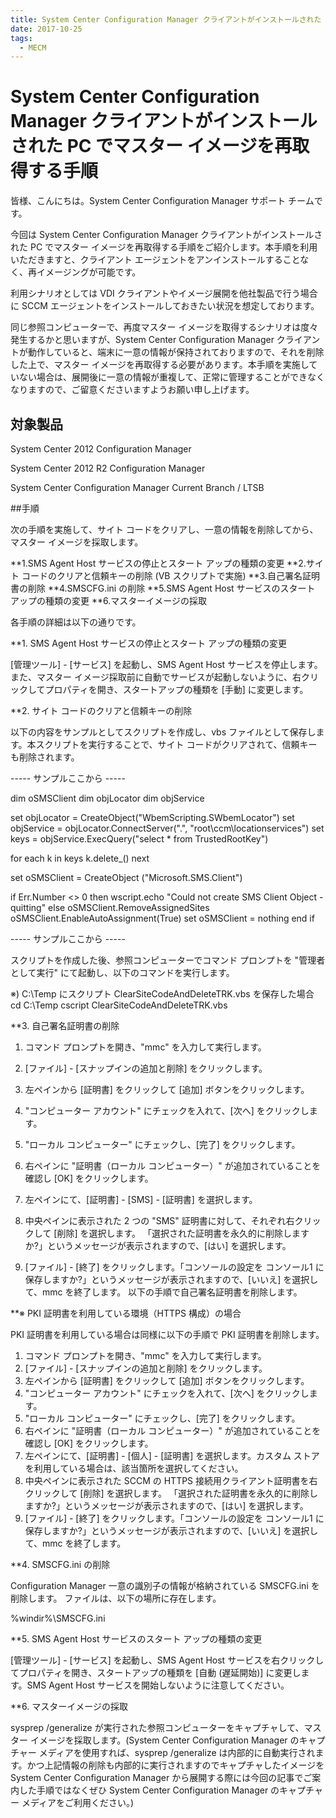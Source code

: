 ```yaml
---
title: System Center Configuration Manager クライアントがインストールされた PC でマスター イメージを再取得する手順
date: 2017-10-25
tags:
  - MECM
---
```


# System Center Configuration Manager クライアントがインストールされた PC でマスター イメージを再取得する手順

皆様、こんにちは。System Center Configuration Manager サポート チームです。

今回は System Center Configuration Manager クライアントがインストールされた PC でマスター イメージを再取得する手順をご紹介します。本手順を利用いただきますと、クライアント エージェントをアンインストールすることなく、再イメージングが可能です。

利用シナリオとしては VDI クライアントやイメージ展開を他社製品で行う場合に SCCM エージェントをインストールしておきたい状況を想定しております。

同じ参照コンピューターで、再度マスター イメージを取得するシナリオは度々発生するかと思いますが、System Center Configuration Manager クライアントが動作していると、端末に一意の情報が保持されておりますので、それを削除した上で、マスター イメージを再取得する必要があります。本手順を実施していない場合は、展開後に一意の情報が重複して、正常に管理することができなくなりますので、ご留意くださいますようお願い申し上げます。


## 対象製品

System Center 2012 Configuration Manager

System Center 2012 R2 Configuration Manager

System Center Configuration Manager Current Branch / LTSB

##手順

次の手順を実施して、サイト コードをクリアし、一意の情報を削除してから、マスター イメージを採取します。

**1.SMS Agent Host サービスの停止とスタート アップの種類の変更
**2.サイト コードのクリアと信頼キーの削除 (VB スクリプトで実施)
**3.自己署名証明書の削除
**4.SMSCFG.ini の削除
**5.SMS Agent Host サービスのスタート アップの種類の変更
**6.マスターイメージの採取

各手順の詳細は以下の通りです。


**1. SMS Agent Host サービスの停止とスタート アップの種類の変更

[管理ツール] - [サービス] を起動し、SMS Agent Host サービスを停止します。また、マスター イメージ採取前に自動でサービスが起動しないように、右クリックしてプロパティを開き、スタートアップの種類を [手動] に変更します。



**2. サイト コードのクリアと信頼キーの削除

以下の内容をサンプルとしてスクリプトを作成し、vbs ファイルとして保存します。本スクリプトを実行することで、サイト コードがクリアされて、信頼キーも削除されます。

----- サンプルここから -----

dim oSMSClient
dim objLocator
dim objService

set objLocator = CreateObject("WbemScripting.SWbemLocator")
set objService = objLocator.ConnectServer(".", "root\ccm\locationservices")
set keys = objService.ExecQuery("select * from TrustedRootKey")

for each k in keys
k.delete_()
next

set oSMSClient = CreateObject ("Microsoft.SMS.Client")

if Err.Number <> 0 then
wscript.echo "Could not create SMS Client Object - quitting"
else
oSMSClient.RemoveAssignedSites
oSMSClient.EnableAutoAssignment(True)
set oSMSClient = nothing
end if

----- サンプルここから -----

スクリプトを作成した後、参照コンピューターでコマンド プロンプトを "管理者として実行" にて起動し、以下のコマンドを実行します。


※) C:\Temp にスクリプト ClearSiteCodeAndDeleteTRK.vbs を保存した場合
cd C:\Temp
cscript ClearSiteCodeAndDeleteTRK.vbs


**3. 自己署名証明書の削除

1) コマンド プロンプトを開き、"mmc" を入力して実行します。
2) [ファイル] - [スナップインの追加と削除] をクリックします。
3) 左ペインから [証明書] をクリックして [追加] ボタンをクリックします。
4) "コンピューター アカウント" にチェックを入れて、[次へ] をクリックします。

5) "ローカル コンピューター" にチェックし、[完了] をクリックします。
6) 右ペインに "証明書（ローカル コンピューター）" が追加されていることを確認し [OK] をクリックします。
7) 左ペインにて、[証明書] - [SMS] - [証明書] を選択します。
8) 中央ペインに表示された 2 つの "SMS" 証明書に対して、それぞれ右クリックして [削除] を選択します。
「選択された証明書を永久的に削除しますか?」というメッセージが表示されますので、[はい] を選択します。
9) [ファイル] - [終了] をクリックします。「コンソールの設定を コンソール1 に保存しますか?」というメッセージが表示されますので、[いいえ] を選択して、mmc を終了します。
以下の手順で自己署名証明書を削除します。


**※ PKI 証明書を利用している環境（HTTPS 構成）の場合

PKI 証明書を利用している場合は同様に以下の手順で PKI 証明書を削除します。

1) コマンド プロンプトを開き、"mmc" を入力して実行します。
2) [ファイル] - [スナップインの追加と削除] をクリックします。
3) 左ペインから [証明書] をクリックして [追加] ボタンをクリックします。
4) "コンピューター アカウント" にチェックを入れて、[次へ] をクリックします。
5) "ローカル コンピューター" にチェックし、[完了] をクリックします。
6) 右ペインに "証明書（ローカル コンピューター）" が追加されていることを確認し [OK] をクリックします。
7) 左ペインにて、[証明書] - [個人] - [証明書] を選択します。カスタム ストアを利用している場合は、該当箇所を選択してください。
8) 中央ペインに表示された SCCM の HTTPS 接続用クライアント証明書を右クリックして [削除] を選択します。
「選択された証明書を永久的に削除しますか?」というメッセージが表示されますので、[はい] を選択します。
9) [ファイル] - [終了] をクリックします。「コンソールの設定を コンソール1 に保存しますか?」というメッセージが表示されますので、[いいえ] を選択して、mmc を終了します。


**4. SMSCFG.ini の削除

Configuration Manager 一意の識別子の情報が格納されている SMSCFG.ini を削除します。
ファイルは、以下の場所に存在します。

%windir%\SMSCFG.ini


**5. SMS Agent Host サービスのスタート アップの種類の変更

[管理ツール] - [サービス] を起動し、SMS Agent Host サービスを右クリックしてプロパティを開き、スタートアップの種類を [自動 (遅延開始)] に変更します。SMS Agent Host サービスを開始しないように注意してください。


**6. マスターイメージの採取

sysprep /generalize が実行された参照コンピューターをキャプチャして、マスター イメージを採取します。(System Center Configuration Manager のキャプチャー メディアを使用すれば、sysprep /generalize は内部的に自動実行されます。かつ上記情報の削除も内部的に実行されますのでキャプチャしたイメージを System Center Configuration Manager から展開する際には今回の記事でご案内した手順ではなくぜひ System Center Configuration Manager のキャプチャー メディアをご利用ください。)

